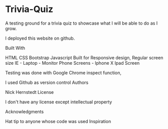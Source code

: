 # Trivia-Quiz
A testing ground for a trivia quiz to showcase what I will be able to do as I grow.

I deployed this website on github.

Built With

HTML
CSS
Bootstrap
Javascript
Built for Responsive design, Regular screen size IE - Laptop - Monitor Phone Screens - Iphone X Ipad Screen

Testing was done with Google Chrome inspect function,

I used Github as version control Authors

Nick Hernstedt
License

I don't have any license except intellectual property

Acknowledgments

Hat tip to anyone whose code was used
Inspiration
